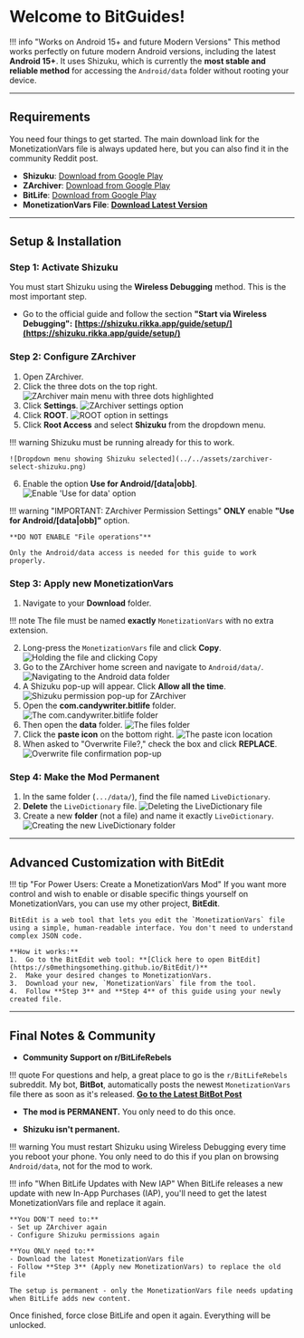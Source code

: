 # Welcome to BitGuides!

<!-- prettier-ignore-start -->
!!! info "Works on Android 15+ and future Modern Versions"
    This method works perfectly on future modern Android versions, including the latest **Android 15+**. It uses Shizuku, which is currently the **most stable and reliable method** for accessing the `Android/data` folder without rooting your device.
<!-- prettier-ignore-end -->

---

## Requirements

You need four things to get started. The main download link for the
MonetizationVars file is always updated here, but you can also find it in the
community Reddit post.

- **Shizuku**:
  [Download from Google Play](https://play.google.com/store/apps/details?id=moe.shizuku.privileged.api)
- **ZArchiver**:
  [Download from Google Play](https://play.google.com/store/apps/details?id=ru.zdevs.zarchiver)
- **BitLife**:
  [Download from Google Play](https://play.google.com/store/apps/details?id=com.candywriter.bitlife)
- **MonetizationVars File**: **[Download Latest Version](l_monetizationvars)**

---

## Setup & Installation

### Step 1: Activate Shizuku

You must start Shizuku using the **Wireless Debugging** method. This is the most
important step.

- Go to the official guide and follow the section **"Start via Wireless
  Debugging":**
  **[https://shizuku.rikka.app/guide/setup/](https://shizuku.rikka.app/guide/setup/)**

### Step 2: Configure ZArchiver

1.  Open ZArchiver.
2.  Click the three dots on the top right.
    ![ZArchiver main menu with three dots highlighted](../../assets/zarchiver-menu.png)
3.  Click **Settings**.
    ![ZArchiver settings option](../../assets/zarchiver-settings.png)
4.  Click **ROOT**.
    ![ROOT option in settings](../../assets/zarchiver-root-settings.png)
5.  Click **Root Access** and select **Shizuku** from the dropdown menu.

<!-- prettier-ignore-start -->
!!! warning
    Shizuku must be running already for this to work.

    ![Dropdown menu showing Shizuku selected](../../assets/zarchiver-select-shizuku.png)
<!-- prettier-ignore-end -->

6.  Enable the option **Use for Android/[data|obb]**.
    ![Enable 'Use for data' option](../../assets/zarchiver-enable-data-access.png)

<!-- prettier-ignore-start -->
!!! warning "IMPORTANT: ZArchiver Permission Settings"
    **ONLY** enable **"Use for Android/[data|obb]"** option.

    **DO NOT ENABLE "File operations"**

    Only the Android/data access is needed for this guide to work properly.
<!-- prettier-ignore-end -->

### Step 3: Apply new MonetizationVars

1.  Navigate to your **Download** folder.

<!-- prettier-ignore-start -->
!!! note
    The file must be named **exactly** `MonetizationVars` with no extra
    extension.
<!-- prettier-ignore-end -->

2.  Long-press the `MonetizationVars` file and click **Copy**.
    ![Holding the file and clicking Copy](../../assets/mod-copy-file.png)
3.  Go to the ZArchiver home screen and navigate to `Android/data/`.
    ![Navigating to the Android data folder](../../assets/mod-nav-android-data.png)
4.  A Shizuku pop-up will appear. Click **Allow all the time**.
    ![Shizuku permission pop-up for ZArchiver](../../assets/mod-shizuku-permission.png)
5.  Open the **com.candywriter.bitlife** folder.
    ![The com.candywriter.bitlife folder](../../assets/mod-bitlife-folder.png)
6.  Then open the **data** folder.
    ![The files folder](../../assets/mod-files-folder.png)
7.  Click the **paste icon** on the bottom right.
    ![The paste icon location](../../assets/mod-paste-icon.png)
8.  When asked to "Overwrite File?," check the box and click **REPLACE**.
    ![Overwrite file confirmation pop-up](../../assets/mod-overwrite-confirm.png)

### Step 4: Make the Mod Permanent

1.  In the same folder (`.../data/`), find the file named `LiveDictionary`.
2.  **Delete** the `LiveDictionary` file.
    ![Deleting the LiveDictionary file](../../assets/perm-delete-livedictionary.png)
3.  Create a new **folder** (not a file) and name it exactly `LiveDictionary`.
    ![Creating the new LiveDictionary folder](../../assets/perm-create-folder.png)

---

## Advanced Customization with BitEdit

<!-- prettier-ignore-start -->
!!! tip "For Power Users: Create a MonetizationVars Mod"
    If you want more control and wish to enable or disable specific things yourself on MonetizationVars, you can use my other project, **BitEdit**.

    BitEdit is a web tool that lets you edit the `MonetizationVars` file using a simple, human-readable interface. You don't need to understand complex JSON code.

    **How it works:**
    1.  Go to the BitEdit web tool: **[Click here to open BitEdit](https://s0methingsomething.github.io/BitEdit/)**
    2.  Make your desired changes to MonetizationVars.
    3.  Download your new, `MonetizationVars` file from the tool.
    4.  Follow **Step 3** and **Step 4** of this guide using your newly created file.
<!-- prettier-ignore-end -->

---

## Final Notes & Community

- **Community Support on r/BitLifeRebels**

<!-- prettier-ignore-start -->
!!! quote
    For questions and help, a great place to go is the `r/BitLifeRebels`
    subreddit. My bot, **BitBot**, automatically posts the newest
    `MonetizationVars` file there as soon as it's released.
    **[Go to the Latest BitBot Post](lreddit_post)**
<!-- prettier-ignore-end -->

- **The mod is PERMANENT.** You only need to do this once.

- **Shizuku isn't permanent.**

<!-- prettier-ignore-start -->
!!! warning
    You must restart Shizuku using Wireless Debugging every time
    you reboot your phone. You only need to do this if you plan on browsing
    `Android/data`, not for the mod to work.
<!-- prettier-ignore-end -->

<!-- prettier-ignore-start -->
!!! info "When BitLife Updates with New IAP"
    When BitLife releases a new update with new In-App Purchases (IAP), you'll need to get the latest MonetizationVars file and replace it again.

    **You DON'T need to:**
    - Set up ZArchiver again
    - Configure Shizuku permissions again

    **You ONLY need to:**
    - Download the latest MonetizationVars file
    - Follow **Step 3** (Apply new MonetizationVars) to replace the old file

    The setup is permanent - only the MonetizationVars file needs updating when BitLife adds new content.
<!-- prettier-ignore-end -->

Once finished, force close BitLife and open it again. Everything will be
unlocked.
